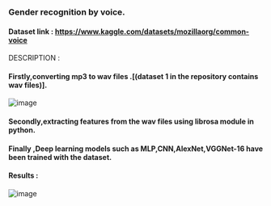 
### Gender recognition by voice.

#### Dataset link : https://www.kaggle.com/datasets/mozillaorg/common-voice

DESCRIPTION :

#### Firstly,converting mp3 to wav files .[(dataset 1  in the repository contains wav files)].

![image](https://user-images.githubusercontent.com/91651103/225900277-c2d8e3ba-ee39-46a4-9daa-6b746058b879.png)


#### Secondly,extracting features from the wav files using librosa module in python.

#### Finally ,Deep learning models such as MLP,CNN,AlexNet,VGGNet-16 have been trained with the dataset.


#### Results :

![image](https://user-images.githubusercontent.com/91651103/225902858-bae60ed1-ac5c-4f4e-88fa-14cc85907021.png)

 
